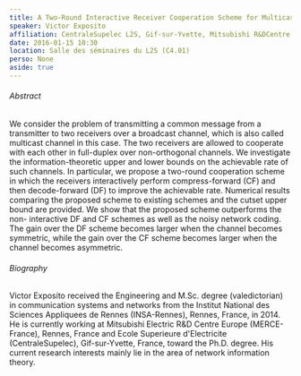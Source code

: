 ```yaml
---
title: A Two-Round Interactive Receiver Cooperation Scheme for Multicast Channels
speaker: Victor Exposito
affiliation: CentraleSupelec L2S, Gif-sur-Yvette, Mitsubishi R&DCentre Europe, Rennes, France
date: 2016-01-15 10:30
location: Salle des séminaires du L2S (C4.01)
perso: None
aside: true
---
```


###### Abstract
We consider the problem of transmitting a common message from a
transmitter to two receivers over a broadcast channel, which is also
called multicast channel in this case. The two receivers are allowed
to cooperate with each other in full-duplex over non-orthogonal
channels. We investigate the information-theoretic upper and lower
bounds on the achievable rate of such channels. In particular, we
propose a two-round cooperation scheme in which the receivers
interactively perform compress-forward (CF) and then decode-forward
(DF) to improve the achievable rate. Numerical results comparing the
proposed scheme to existing schemes and the cutset upper bound are
provided. We show that the proposed scheme outperforms the non-
interactive DF and CF schemes as well as the noisy network coding. The
gain over the DF scheme becomes larger when the channel becomes
symmetric, while the gain over the CF scheme becomes larger when the
channel becomes asymmetric.

###### Biography
Victor Exposito received the Engineering and M.Sc. degree
(valedictorian) in communication systems and networks from the
Institut National des Sciences Appliquees de Rennes (INSA-Rennes),
Rennes, France, in 2014. He is currently working at Mitsubishi
Electric R&D Centre Europe (MERCE-France), Rennes, France and Ecole
Superieure d'Electricite (CentraleSupelec), Gif-sur-Yvette, France,
toward the Ph.D. degree. His current research interests mainly lie in
the area of network information theory.